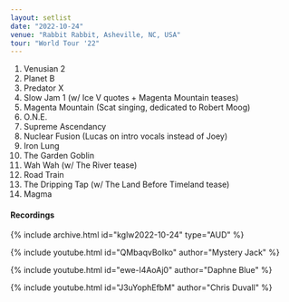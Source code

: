 ```yaml
---
layout: setlist
date: "2022-10-24"
venue: "Rabbit Rabbit, Asheville, NC, USA"
tour: "World Tour '22"
---
```



 1. Venusian 2
 2. Planet B
 3. Predator X
 4. Slow Jam 1
    (w/ Ice V quotes + Magenta Mountain teases)
 5. Magenta Mountain
    (Scat singing, dedicated to Robert Moog)
 6. O.N.E.
 7. Supreme Ascendancy
 8. Nuclear Fusion
    (Lucas on intro vocals instead of Joey)
 9. Iron Lung
10. The Garden Goblin
11. Wah Wah
    (w/ The River tease)
12. Road Train
13. The Dripping Tap
    (w/ The Land Before Timeland tease)
14. Magma


#### Recordings

{% include archive.html id="kglw2022-10-24" type="AUD" %}

{% include youtube.html id="QMbaqvBoIko" author="Mystery Jack" %}

{% include youtube.html id="ewe-l4AoAj0" author="Daphne Blue" %}

{% include youtube.html id="J3uYophEfbM" author="Chris Duvall" %}
